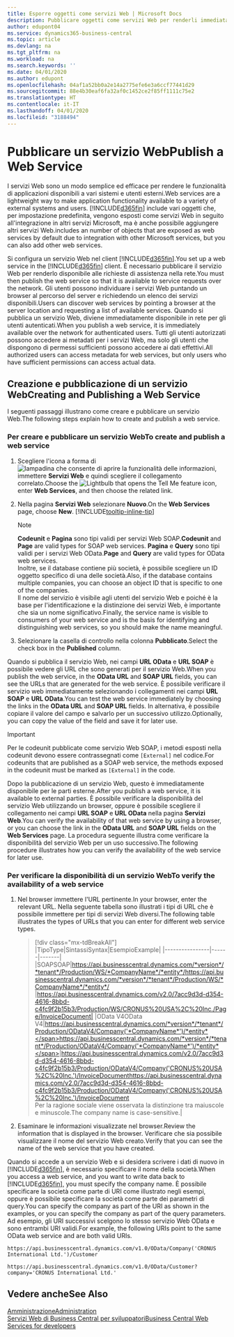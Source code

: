 ```yaml
---
title: Esporre oggetti come servizi Web | Microsoft Docs
description: Pubblicare oggetti come servizi Web per renderli immediatamente disponibili per la propria soluzione di Business Central.
author: edupont04
ms.service: dynamics365-business-central
ms.topic: article
ms.devlang: na
ms.tgt_pltfrm: na
ms.workload: na
ms.search.keywords: ''
ms.date: 04/01/2020
ms.author: edupont
ms.openlocfilehash: 04af1a52bb0a2e14a2775efe6e3a6ccf77441d29
ms.sourcegitcommit: 88e4b30eaf6fa32af0c1452ce2f85ff1111c75e2
ms.translationtype: HT
ms.contentlocale: it-IT
ms.lasthandoff: 04/01/2020
ms.locfileid: "3188494"
---
```

# <a name="publish-a-web-service"></a><span data-ttu-id="e3867-103">Pubblicare un servizio Web</span><span class="sxs-lookup"><span data-stu-id="e3867-103">Publish a Web Service</span></span>

<span data-ttu-id="e3867-104">I servizi Web sono un modo semplice ed efficace per rendere le funzionalità di applicazioni disponibili a vari sistemi e utenti esterni.</span><span class="sxs-lookup"><span data-stu-id="e3867-104">Web services are a lightweight way to make application functionality available to a variety of external systems and users.</span></span> [!INCLUDE[d365fin](includes/d365fin_md.md)] <span data-ttu-id="e3867-105">include vari oggetti che, per impostazione predefinita, vengono esposti come servizi Web in seguito all'integrazione in altri servizi Microsoft, ma è anche possibile aggiungere altri servizi Web.</span><span class="sxs-lookup"><span data-stu-id="e3867-105">includes an number of objects that are exposed as web services by default due to integration with other Microsoft services, but you can also add other web services.</span></span>  

<span data-ttu-id="e3867-106">Si configura un servizio Web nel client [!INCLUDE[d365fin](includes/d365fin_md.md)].</span><span class="sxs-lookup"><span data-stu-id="e3867-106">You set up a web service in the [!INCLUDE[d365fin](includes/d365fin_md.md)] client.</span></span> <span data-ttu-id="e3867-107">È necessario pubblicare il servizio Web per renderlo disponibile alle richieste di assistenza nella rete.</span><span class="sxs-lookup"><span data-stu-id="e3867-107">You must then publish the web service so that it is available to service requests over the network.</span></span> <span data-ttu-id="e3867-108">Gli utenti possono individuare i servizi Web puntando un browser al percorso del server e richiedendo un elenco dei servizi disponibili.</span><span class="sxs-lookup"><span data-stu-id="e3867-108">Users can discover web services by pointing a browser at the server location and requesting a list of available services.</span></span> <span data-ttu-id="e3867-109">Quando si pubblica un servizio Web, diviene immediatamente disponibile in rete per gli utenti autenticati.</span><span class="sxs-lookup"><span data-stu-id="e3867-109">When you publish a web service, it is immediately available over the network for authenticated users.</span></span> <span data-ttu-id="e3867-110">Tutti gli utenti autorizzati possono accedere ai metadati per i servizi Web, ma solo gli utenti che dispongono di permessi sufficienti possono accedere ai dati effettivi.</span><span class="sxs-lookup"><span data-stu-id="e3867-110">All authorized users can access metadata for web services, but only users who have sufficient permissions can access actual data.</span></span>

## <a name="creating-and-publishing-a-web-service"></a><span data-ttu-id="e3867-111">Creazione e pubblicazione di un servizio Web</span><span class="sxs-lookup"><span data-stu-id="e3867-111">Creating and Publishing a Web Service</span></span>  
<span data-ttu-id="e3867-112">I seguenti passaggi illustrano come creare e pubblicare un servizio Web.</span><span class="sxs-lookup"><span data-stu-id="e3867-112">The following steps explain how to create and publish a web service.</span></span>  

### <a name="to-create-and-publish-a-web-service"></a><span data-ttu-id="e3867-113">Per creare e pubblicare un servizio Web</span><span class="sxs-lookup"><span data-stu-id="e3867-113">To create and publish a web service</span></span>  

1. <span data-ttu-id="e3867-114">Scegliere l'icona a forma di ![lampadina che consente di aprire la funzionalità delle informazioni](media/ui-search/search_small.png "Informazioni sull'operazione che si desidera eseguire"), immettere **Servizi Web** e quindi scegliere il collegamento correlato.</span><span class="sxs-lookup"><span data-stu-id="e3867-114">Choose the ![Lightbulb that opens the Tell Me feature](media/ui-search/search_small.png "Tell me what you want to do") icon, enter **Web Services**, and then choose the related link.</span></span>  
2. <span data-ttu-id="e3867-115">Nella pagina **Servizi Web** selezionare **Nuovo**.</span><span class="sxs-lookup"><span data-stu-id="e3867-115">On the **Web Services** page, choose **New**.</span></span> [!INCLUDE[tooltip-inline-tip](includes/tooltip-inline-tip_md.md)]  

    > [!NOTE]  
    > <span data-ttu-id="e3867-116">**Codeunit** e **Pagina** sono tipi validi per servizi Web SOAP.</span><span class="sxs-lookup"><span data-stu-id="e3867-116">**Codeunit** and **Page** are valid types for SOAP web services.</span></span> <span data-ttu-id="e3867-117">**Pagina** e **Query** sono tipi validi per i servizi Web OData.</span><span class="sxs-lookup"><span data-stu-id="e3867-117">**Page** and **Query** are valid types for OData web services.</span></span>  
    > <span data-ttu-id="e3867-118">Inoltre, se il database contiene più società, è possibile scegliere un ID oggetto specifico di una delle società.</span><span class="sxs-lookup"><span data-stu-id="e3867-118">Also, if the database contains multiple companies, you can choose an object ID that is specific to one of the companies.</span></span>  
    > <span data-ttu-id="e3867-119">Il nome del servizio è visibile agli utenti del servizio Web e poiché è la base per l'identificazione e la distinzione dei servizi Web, è importante che sia un nome significativo.</span><span class="sxs-lookup"><span data-stu-id="e3867-119">Finally, the service name is visible to consumers of your web service and is the basis for identifying and distinguishing web services, so you should make the name meaningful.</span></span>

3. <span data-ttu-id="e3867-120">Selezionare la casella di controllo nella colonna **Pubblicato**.</span><span class="sxs-lookup"><span data-stu-id="e3867-120">Select the check box in the **Published** column.</span></span>  

<span data-ttu-id="e3867-121">Quando si pubblica il servizio Web, nei campi **URL OData** e **URL SOAP** è possibile vedere gli URL che sono generati per il servizio Web.</span><span class="sxs-lookup"><span data-stu-id="e3867-121">When you publish the web service, in the **OData URL** and **SOAP URL** fields, you can see the URLs that are generated for the web service.</span></span> <span data-ttu-id="e3867-122">È possibile verificare il servizio web immediatamente selezionando i collegamenti nei campi **URL SOAP** e **URL OData**.</span><span class="sxs-lookup"><span data-stu-id="e3867-122">You can test the web service immediately by choosing the links in the **OData URL** and **SOAP URL** fields.</span></span> <span data-ttu-id="e3867-123">In alternativa, è possibile copiare il valore del campo e salvarlo per un successivo utilizzo.</span><span class="sxs-lookup"><span data-stu-id="e3867-123">Optionally, you can copy the value of the field and save it for later use.</span></span>  

> [!IMPORTANT]
> <span data-ttu-id="e3867-124">Per le codeunit pubblicate come servizio Web SOAP, i metodi esposti nella codeunit devono essere contrassegnati come `[External]` nel codice.</span><span class="sxs-lookup"><span data-stu-id="e3867-124">For codeunits that are published as a SOAP web service, the methods exposed in the codeunit must be marked as `[External]` in the code.</span></span>

<span data-ttu-id="e3867-125">Dopo la pubblicazione di un servizio Web, questo è immediatamente disponibile per le parti esterne.</span><span class="sxs-lookup"><span data-stu-id="e3867-125">After you publish a web service, it is available to external parties.</span></span> <span data-ttu-id="e3867-126">È possibile verificare la disponibilità del servizio Web utilizzando un browser, oppure è possibile scegliere il collegamento nei campi **URL SOAP** e **URL OData** nella pagina **Servizi Web**.</span><span class="sxs-lookup"><span data-stu-id="e3867-126">You can verify the availability of that web service by using a browser, or you can choose the link in the **OData URL** and **SOAP URL** fields on the **Web Services** page.</span></span> <span data-ttu-id="e3867-127">La procedura seguente illustra come verificare la disponibilità del servizio Web per un uso successivo.</span><span class="sxs-lookup"><span data-stu-id="e3867-127">The following procedure illustrates how you can verify the availability of the web service for later use.</span></span>  

### <a name="to-verify-the-availability-of-a-web-service"></a><span data-ttu-id="e3867-128">Per verificare la disponibilità di un servizio Web</span><span class="sxs-lookup"><span data-stu-id="e3867-128">To verify the availability of a web service</span></span>  

1. <span data-ttu-id="e3867-129">Nel browser immettere l'URL pertinente.</span><span class="sxs-lookup"><span data-stu-id="e3867-129">In your browser, enter the relevant URL.</span></span> <span data-ttu-id="e3867-130">Nella seguente tabella sono illustrati i tipi di URL che è possibile immettere per tipi di servizi Web diversi.</span><span class="sxs-lookup"><span data-stu-id="e3867-130">The following table illustrates the types of URLs that you can enter for different web service types.</span></span>  

    > [!div class="mx-tdBreakAll"]
    > |<span data-ttu-id="e3867-131">Tipo</span><span class="sxs-lookup"><span data-stu-id="e3867-131">Type</span></span>|<span data-ttu-id="e3867-132">Sintassi</span><span class="sxs-lookup"><span data-stu-id="e3867-132">Syntax</span></span>|<span data-ttu-id="e3867-133">Esempio</span><span class="sxs-lookup"><span data-stu-id="e3867-133">Example</span></span>|
    > |----------------|------|-------|
    > |<span data-ttu-id="e3867-134">SOAP</span><span class="sxs-lookup"><span data-stu-id="e3867-134">SOAP</span></span>|<span data-ttu-id="e3867-135">https://api.businesscentral.dynamics.com/*version*/*tenant*/Production/WS/*CompanyName*/*entity*/</span><span class="sxs-lookup"><span data-stu-id="e3867-135">https://api.businesscentral.dynamics.com/*version*/*tenant*/Production/WS/*CompanyName*/*entity*/</span></span> |https://api.businesscentral.dynamics.com/v2.0/7acc9d3d-d354-4616-8bbd-c4fc9f2b15b3/Production/WS/CRONUS%20USA%2C%20Inc./Page/InvoiceDocument|
    > |<span data-ttu-id="e3867-136">OData V4</span><span class="sxs-lookup"><span data-stu-id="e3867-136">OData V4</span></span>|<span data-ttu-id="e3867-137">https://api.businesscentral.dynamics.com/*version*/*tenant*/Production/ODataV4/Company('*CompanyName*')/*entity*</span><span class="sxs-lookup"><span data-stu-id="e3867-137">https://api.businesscentral.dynamics.com/*version*/*tenant*/Production/ODataV4/Company('*CompanyName*')/*entity*</span></span>|<span data-ttu-id="e3867-138">https://api.businesscentral.dynamics.com/v2.0/7acc9d3d-d354-4616-8bbd-c4fc9f2b15b3/Production/ODataV4/Company('CRONUS%20USA%2C%20Inc.')/InvoiceDocument</span><span class="sxs-lookup"><span data-stu-id="e3867-138">https://api.businesscentral.dynamics.com/v2.0/7acc9d3d-d354-4616-8bbd-c4fc9f2b15b3/Production/ODataV4/Company('CRONUS%20USA%2C%20Inc.')/InvoiceDocument</span></span><br/>    <span data-ttu-id="e3867-139">Per la ragione sociale viene osservata la distinzione tra maiuscole e minuscole.</span><span class="sxs-lookup"><span data-stu-id="e3867-139">The company name is case-sensitive.</span></span>|

2. <span data-ttu-id="e3867-140">Esaminare le informazioni visualizzate nel browser.</span><span class="sxs-lookup"><span data-stu-id="e3867-140">Review the information that is displayed in the browser.</span></span> <span data-ttu-id="e3867-141">Verificare che sia possibile visualizzare il nome del servizio Web creato.</span><span class="sxs-lookup"><span data-stu-id="e3867-141">Verify that you can see the name of the web service that you have created.</span></span>  

<span data-ttu-id="e3867-142">Quando si accede a un servizio Web e si desidera scrivere i dati di nuovo in [!INCLUDE[d365fin](includes/d365fin_md.md)], è necessario specificare il nome della società.</span><span class="sxs-lookup"><span data-stu-id="e3867-142">When you access a web service, and you want to write data back to [!INCLUDE[d365fin](includes/d365fin_md.md)], you must specify the company name.</span></span> <span data-ttu-id="e3867-143">È possibile specificare la società come parte di URI come illustrato negli esempi, oppure è possibile specificare la società come parte dei parametri di query.</span><span class="sxs-lookup"><span data-stu-id="e3867-143">You can specify the company as part of the URI as shown in the examples, or you can specify the company as part of the query parameters.</span></span> <span data-ttu-id="e3867-144">Ad esempio, gli URI successivi scelgono lo stesso servizio Web OData e sono entrambi URI validi.</span><span class="sxs-lookup"><span data-stu-id="e3867-144">For example, the following URIs point to the same OData web service and are both valid URIs.</span></span>  

```
https://api.businesscentral.dynamics.com/v1.0/OData/Company('CRONUS International Ltd.')/Customer  
```

```
https://api.businesscentral.dynamics.com/v1.0/OData/Customer?company='CRONUS International Ltd.'  
```

## <a name="see-also"></a><span data-ttu-id="e3867-145">Vedere anche</span><span class="sxs-lookup"><span data-stu-id="e3867-145">See Also</span></span>

[<span data-ttu-id="e3867-146">Amministrazione</span><span class="sxs-lookup"><span data-stu-id="e3867-146">Administration</span></span>](admin-setup-and-administration.md)  
[<span data-ttu-id="e3867-147">Servizi Web di Business Central per sviluppatori</span><span class="sxs-lookup"><span data-stu-id="e3867-147">Business Central Web Services for developers</span></span>](/dynamics365/business-central/dev-itpro/webservices/web-services)  
